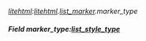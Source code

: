_[litehtml](../../modules/litehtml/litehtml-module.md):[litehtml](../../modules/litehtml/litehtml-module.md).[list\_marker](../../modules/litehtml/litehtml-list_marker.md).marker\_type_
##### Field marker\_type:[list_style_type](../../modules/litehtml/litehtml-list_style_type.md)

